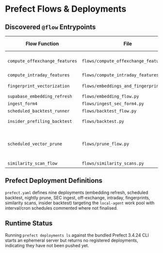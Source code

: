 # Prefect Flows & Deployments

## Discovered `@flow` Entrypoints
| Flow Function | File | Parameters (signature) |
| --- | --- | --- |
| `compute_offexchange_features` | `flows/compute_offexchange_features.py` | `(trade_date: date, symbols: Sequence[str] | None = None, persist: bool = True)` |
| `compute_intraday_features` | `flows/compute_intraday_features.py` | `(trade_date: date | None = None, symbols: Sequence[str] | None = None, persist: bool = False)` |
| `fingerprint_vectorization` | `flows/embeddings_and_fingerprints.py` | `(asset_symbol: str | None = None, embedder_configs: Sequence[dict[str, Any]] = (), numeric_features: str | None = None, feature_columns: Sequence[str] = (), metadata_columns: Sequence[str] = (), timestamps: Sequence[str] = (), base_metadata: Mapping[str, Any] | None = None, target_dim: int = 128, use_pca: bool = True, table_name: str = 'signal_fingerprints')` |
| `supabase_embedding_refresh` | `flows/embedding_flow.py` | `(limit: int = 10)` |
| `ingest_form4` | `flows/ingest_sec_form4.py` | `(date_from: date | None = None, date_to: date | None = None, persist: bool = True)` |
| `scheduled_backtest_runner` | `flows/backtest_flow.py` | `(limit: int = 3)` |
| `insider_prefiling_backtest` | `flows/backtest.py` | `(config: dict[str, Any] | None = None)` |
| `scheduled_vector_prune` | `flows/prune_flow.py` | `(max_age_days: int = 120, min_t_stat: float = 0.25, regime_diversity: int = 2)` |
| `similarity_scan_flow` | `flows/similarity_scans.py` | `(query_path: str | Path | None = None, k: int = 5, output_dir: str | Path = 'reports/similarity', user_filters: Mapping[str, Any] | None = None, allow_cross_symbol: bool = False)` |

## Prefect Deployment Definitions
`prefect.yaml` defines nine deployments (embedding refresh, scheduled backtest, nightly prune, SEC ingest, off-exchange, intraday, fingerprints, similarity scans, insider backtest) targeting the `local-agent` work pool with interval/cron schedules commented where not finalised.

## Runtime Status
Running `prefect deployments ls` against the bundled Prefect 3.4.24 CLI starts an ephemeral server but returns no registered deployments, indicating they have not been pushed yet.

